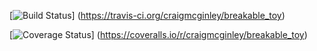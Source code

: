 [![Build Status](https://travis-ci.org/craigmcginley/breakable_toy.svg?branch=master)]
(https://travis-ci.org/craigmcginley/breakable_toy)

[![Coverage Status](https://coveralls.io/repos/craigmcginley/breakable_toy/badge.png)]
(https://coveralls.io/r/craigmcginley/breakable_toy)
